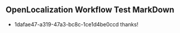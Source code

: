 ## OpenLocalization Workflow Test MarkDown
* 1dafae47-a319-47a3-bc8c-1ce1d4be0ccd thanks!

<!--HONumber=Jul16_HO2-->


